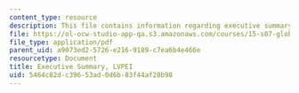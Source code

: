 ```yaml
---
content_type: resource
description: This file contains information regarding executive summary.
file: https://ol-ocw-studio-app-qa.s3.amazonaws.com/courses/15-s07-globalhealth-lab-spring-2013/5464c82dc39653ad0d6b83f44af28b98_MIT15_S07S13_exe_sum_lvp.pdf
file_type: application/pdf
parent_uid: a9073ed2-5726-e216-9189-c7ea6b4e466e
resourcetype: Document
title: Executive Summary, LVPEI
uid: 5464c82d-c396-53ad-0d6b-83f44af28b98
---
```

